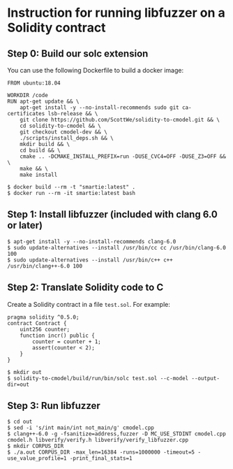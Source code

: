 # Instruction for running libfuzzer on a Solidity contract

## Step 0: Build our solc extension

You can use the following Dockerfile to build a docker image:

```
FROM ubuntu:18.04

WORKDIR /code
RUN apt-get update && \
    apt-get install -y --no-install-recommends sudo git ca-certificates lsb-release && \
    git clone https://github.com/ScottWe/solidity-to-cmodel.git && \
    cd solidity-to-cmodel && \
    git checkout cmodel-dev && \
    ./scripts/install_deps.sh && \
    mkdir build && \
    cd build && \
    cmake .. -DCMAKE_INSTALL_PREFIX=run -DUSE_CVC4=OFF -DUSE_Z3=OFF && \
    make && \
    make install
```

```
$ docker build --rm -t "smartie:latest" .
$ docker run --rm -it smartie:latest bash
```

## Step 1: Install libfuzzer (included with clang 6.0 or later)

```
$ apt-get install -y --no-install-recommends clang-6.0
$ sudo update-alternatives --install /usr/bin/cc cc /usr/bin/clang-6.0 100
$ sudo update-alternatives --install /usr/bin/c++ c++ /usr/bin/clang++-6.0 100
```

## Step 2: Translate Solidity code to C

Create a Solidity contract in a file `test.sol`. For example:

```
pragma solidity ^0.5.0;
contract Contract {
	uint256 counter;
	function incr() public {
		counter = counter + 1;
		assert(counter < 2);
	}
}
```

```
$ mkdir out
$ solidity-to-cmodel/build/run/bin/solc test.sol --c-model --output-dir=out
```

## Step 3: Run libfuzzer

```
$ cd out
$ sed -i 's/int main/int not_main/g' cmodel.cpp
$ clang++-6.0 -g -fsanitize=address,fuzzer -D MC_USE_STDINT cmodel.cpp cmodel.h libverify/verify.h libverify/verify_libfuzzer.cpp
$ mkdir CORPUS_DIR
$ ./a.out CORPUS_DIR -max_len=16384 -runs=1000000 -timeout=5 -use_value_profile=1 -print_final_stats=1
```
